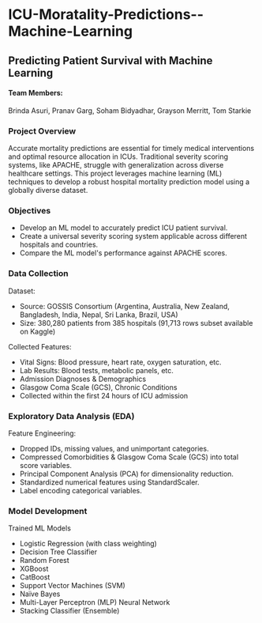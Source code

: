 # ICU-Moratality-Predictions--Machine-Learning

## Predicting Patient Survival with Machine Learning

#### Team Members:
Brinda Asuri, Pranav Garg, Soham Bidyadhar, Grayson Merritt, Tom Starkie

### Project Overview
Accurate mortality predictions are essential for timely medical interventions and optimal resource allocation in ICUs. Traditional severity scoring systems, like APACHE, struggle with generalization across diverse healthcare settings.
This project leverages machine learning (ML) techniques to develop a robust hospital mortality prediction model using a globally diverse dataset.

### Objectives
- Develop an ML model to accurately predict ICU patient survival.
- Create a universal severity scoring system applicable across different hospitals and countries.
- Compare the ML model's performance against APACHE scores.

### Data Collection
Dataset:
- Source: GOSSIS Consortium (Argentina, Australia, New Zealand, Bangladesh, India, Nepal, Sri Lanka, Brazil, USA)
- Size: 380,280 patients from 385 hospitals (91,713 rows subset available on Kaggle)
  
Collected Features:
- Vital Signs: Blood pressure, heart rate, oxygen saturation, etc.
- Lab Results: Blood tests, metabolic panels, etc.
- Admission Diagnoses & Demographics
- Glasgow Coma Scale (GCS), Chronic Conditions
- Collected within the first 24 hours of ICU admission

### Exploratory Data Analysis (EDA)
Feature Engineering:
- Dropped IDs, missing values, and unimportant categories.
- Compressed Comorbidities & Glasgow Coma Scale (GCS) into total score variables.
- Principal Component Analysis (PCA) for dimensionality reduction.
- Standardized numerical features using StandardScaler.
- Label encoding categorical variables.

### Model Development
Trained ML Models
- Logistic Regression (with class weighting)
- Decision Tree Classifier
- Random Forest
- XGBoost
- CatBoost
- Support Vector Machines (SVM)
- Naïve Bayes
- Multi-Layer Perceptron (MLP) Neural Network
- Stacking Classifier (Ensemble)





